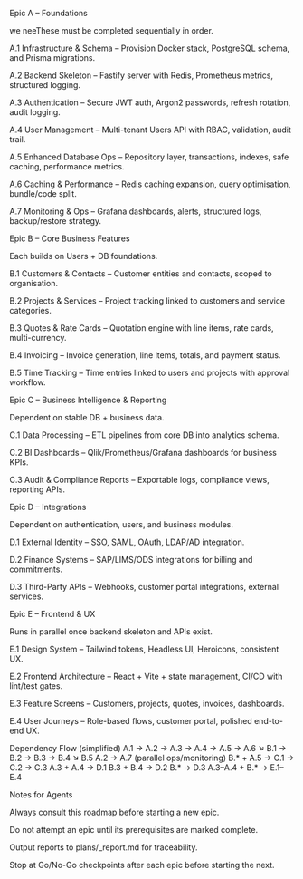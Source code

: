 Epic A – Foundations

we neeThese must be completed sequentially in order.

A.1 Infrastructure & Schema – Provision Docker stack, PostgreSQL schema, and Prisma migrations.

A.2 Backend Skeleton – Fastify server with Redis, Prometheus metrics, structured logging.

A.3 Authentication – Secure JWT auth, Argon2 passwords, refresh rotation, audit logging.

A.4 User Management – Multi-tenant Users API with RBAC, validation, audit trail.

A.5 Enhanced Database Ops – Repository layer, transactions, indexes, safe caching, performance metrics.

A.6 Caching & Performance – Redis caching expansion, query optimisation, bundle/code split.

A.7 Monitoring & Ops – Grafana dashboards, alerts, structured logs, backup/restore strategy.



Epic B – Core Business Features

Each builds on Users + DB foundations.

B.1 Customers & Contacts – Customer entities and contacts, scoped to organisation.

B.2 Projects & Services – Project tracking linked to customers and service categories.

B.3 Quotes & Rate Cards – Quotation engine with line items, rate cards, multi-currency.

B.4 Invoicing – Invoice generation, line items, totals, and payment status.

B.5 Time Tracking – Time entries linked to users and projects with approval workflow.



Epic C – Business Intelligence & Reporting

Dependent on stable DB + business data.

C.1 Data Processing – ETL pipelines from core DB into analytics schema.

C.2 BI Dashboards – Qlik/Prometheus/Grafana dashboards for business KPIs.

C.3 Audit & Compliance Reports – Exportable logs, compliance views, reporting APIs.



Epic D – Integrations

Dependent on authentication, users, and business modules.

D.1 External Identity – SSO, SAML, OAuth, LDAP/AD integration.

D.2 Finance Systems – SAP/LIMS/ODS integrations for billing and commitments.

D.3 Third-Party APIs – Webhooks, customer portal integrations, external services.



Epic E – Frontend & UX

Runs in parallel once backend skeleton and APIs exist.

E.1 Design System – Tailwind tokens, Headless UI, Heroicons, consistent UX.

E.2 Frontend Architecture – React + Vite + state management, CI/CD with lint/test gates.

E.3 Feature Screens – Customers, projects, quotes, invoices, dashboards.

E.4 User Journeys – Role-based flows, customer portal, polished end-to-end UX.

Dependency Flow (simplified)
A.1 → A.2 → A.3 → A.4 → A.5 → A.6
                   ↘ B.1 → B.2 → B.3 → B.4
                        ↘ B.5
A.2 → A.7 (parallel ops/monitoring)
B.* + A.5 → C.1 → C.2 → C.3
A.3 + A.4 → D.1
B.3 + B.4 → D.2
B.*       → D.3
A.3–A.4 + B.* → E.1–E.4

Notes for Agents

Always consult this roadmap before starting a new epic.

Do not attempt an epic until its prerequisites are marked complete.

Output reports to plans/<epic>_report.md for traceability.

Stop at Go/No-Go checkpoints after each epic before starting the next.